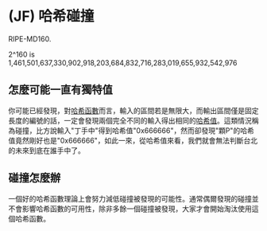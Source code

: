 # \(JF\) 哈希碰撞

RIPE-MD160.  
  
2^160 is 1,461,501,637,330,902,918,203,684,832,716,283,019,655,932,542,976

## 怎麼可能一直有獨特值

你可能已經發現，對[哈希函數](hash.md)而言，輸入的區間若是無限大，而輸出區間僅是固定長度的編號的話，一定會發現兩個完全不同的輸入得出相同的[哈希值](../../wa/ha-xi-zhi.md)。這類情況稱為碰撞，比方說輸入"丁手中"得到哈希值"0x666666"，然而卻發現"顆P"的哈希值竟然剛好也是"0x666666"，如此一來，從哈希值來看，我們就會無法判斷台北的未來到底在誰手中了。

## 碰撞怎麼辦

一個好的哈希函數理論上會努力減低碰撞被發現的可能性。通常偶爾發現的碰撞並不會影響哈希函數的可用性，除非多餘一個碰撞被發現，大家才會開始淘汰使用這個哈希函數。



